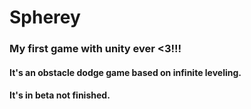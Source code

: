 # Spherey
### My first game with unity ever &lt;3!!!
#### It's an obstacle dodge game based on infinite leveling.
#### It's in beta not finished.
